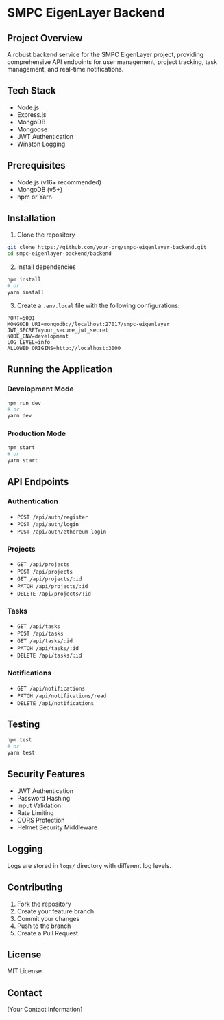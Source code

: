 # SMPC EigenLayer Backend

## Project Overview
A robust backend service for the SMPC EigenLayer project, providing comprehensive API endpoints for user management, project tracking, task management, and real-time notifications.

## Tech Stack
- Node.js
- Express.js
- MongoDB
- Mongoose
- JWT Authentication
- Winston Logging

## Prerequisites
- Node.js (v16+ recommended)
- MongoDB (v5+)
- npm or Yarn

## Installation

1. Clone the repository
```bash
git clone https://github.com/your-org/smpc-eigenlayer-backend.git
cd smpc-eigenlayer-backend/backend
```

2. Install dependencies
```bash
npm install
# or
yarn install
```

3. Create a `.env.local` file with the following configurations:
```
PORT=5001
MONGODB_URI=mongodb://localhost:27017/smpc-eigenlayer
JWT_SECRET=your_secure_jwt_secret
NODE_ENV=development
LOG_LEVEL=info
ALLOWED_ORIGINS=http://localhost:3000
```

## Running the Application

### Development Mode
```bash
npm run dev
# or
yarn dev
```

### Production Mode
```bash
npm start
# or
yarn start
```

## API Endpoints

### Authentication
- `POST /api/auth/register`
- `POST /api/auth/login`
- `POST /api/auth/ethereum-login`

### Projects
- `GET /api/projects`
- `POST /api/projects`
- `GET /api/projects/:id`
- `PATCH /api/projects/:id`
- `DELETE /api/projects/:id`

### Tasks
- `GET /api/tasks`
- `POST /api/tasks`
- `GET /api/tasks/:id`
- `PATCH /api/tasks/:id`
- `DELETE /api/tasks/:id`

### Notifications
- `GET /api/notifications`
- `PATCH /api/notifications/read`
- `DELETE /api/notifications`

## Testing
```bash
npm test
# or
yarn test
```

## Security Features
- JWT Authentication
- Password Hashing
- Input Validation
- Rate Limiting
- CORS Protection
- Helmet Security Middleware

## Logging
Logs are stored in `logs/` directory with different log levels.

## Contributing
1. Fork the repository
2. Create your feature branch
3. Commit your changes
4. Push to the branch
5. Create a Pull Request

## License
MIT License

## Contact
[Your Contact Information] 